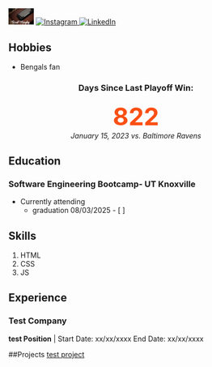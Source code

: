 <img src="IMG_4626.jpg" alt="name" width="10%">
<a href="https://instagram.com/Reed_Murphy">
  <img src="https://cdn.jsdelivr.net/npm/simple-icons@v3/icons/instagram.svg" alt="Instagram" width="30px"/>
</a>
<a href="https://linkedin.com/in/reed-murphy-509a73235">
  <img src="https://cdn.jsdelivr.net/gh/devicons/devicon/icons/linkedin/linkedin-original.svg" alt="LinkedIn" width="30px"/>
</a>

## Hobbies
- Bengals fan
  <!-- BEGIN BENGALS COUNTER -->
<!-- BEGIN BENGALS COUNTER -->
<div align='center'><h3>Days Since Last Playoff Win:</h3>
<div style='font-size:48px; font-weight:bold; color:#FB4F14;'>822</div>
<div><i>January 15, 2023 vs. Baltimore Ravens</i></div></div>
<!-- END BENGALS COUNTER -->
  <!-- END BENGALS COUNTER -->


## Education
### Software Engineering Bootcamp- UT Knoxville
- Currently attending
  - graduation 08/03/2025 - [ ]
 
## Skills
1. HTML
2. CSS
3. JS

## Experience 
### Test Company 
**test Position** | Start Date: xx/xx/xxxx End Date: xx/xx/xxxx

##Projects
[test project](https://github.com/yourusername/new-project)


